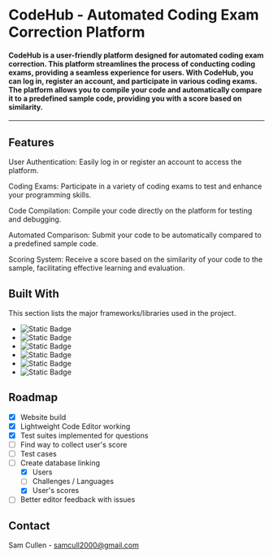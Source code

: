# CodeHub - Automated Coding Exam Correction Platform
#### CodeHub is a user-friendly platform designed for automated coding exam correction. This platform streamlines the process of conducting coding exams, providing a seamless experience for users. With CodeHub, you can log in, register an account, and participate in various coding exams. The platform allows you to compile your code and automatically compare it to a predefined sample code, providing you with a score based on similarity.
--------------------------------------------------------------------------------------------------------------------------------------------------------------------
## Features
User Authentication: Easily log in or register an account to access the platform.

Coding Exams: Participate in a variety of coding exams to test and enhance your programming skills.

Code Compilation: Compile your code directly on the platform for testing and debugging.

Automated Comparison: Submit your code to be automatically compared to a predefined sample code.

Scoring System: Receive a score based on the similarity of your code to the sample, facilitating effective learning and evaluation.

## Built With
This section lists the major frameworks/libraries used in the project. 
* ![Static Badge](https://img.shields.io/badge/HTML-red)
* ![Static Badge](https://img.shields.io/badge/CSS-blue)
* ![Static Badge](https://img.shields.io/badge/JAVASCRIPT-orange)
* ![Static Badge](https://img.shields.io/badge/PYTHON-blue)
* ![Static Badge](https://img.shields.io/badge/MONGODB-darkgreen)
* ![Static Badge](https://img.shields.io/badge/NETLIFY-skyblue)


## Roadmap

- [x] Website build
- [x] Lightweight Code Editor working
- [x] Test suites implemented for questions  
- [ ] Find way to collect user's score
- [ ] Test cases
- [ ] Create database linking 
    - [x] Users
    - [ ] Challenges / Languages
    - [x] User's scores
- [ ] Better editor feedback with issues

## Contact

Sam Cullen - samcull2000@gmail.com
